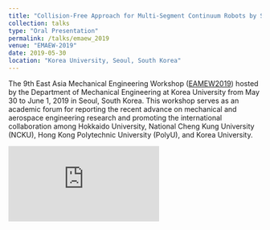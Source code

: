 ```yaml
---
title: "Collision-Free Approach for Multi-Segment Continuum Robots by Self-Motion Control in SE(2)"
collection: talks
type: "Oral Presentation"
permalink: /talks/emaew_2019
venue: "EMAEW-2019"
date: 2019-05-30
location: "Korea University, Seoul, South Korea"
---
```


The 9th East Asia Mechanical Engineering Workshop ([EAMEW2019](https://sites.google.com/view/emae-2019/home)) hosted by the Department of Mechanical Engineering at Korea University from May 30 to June 1, 2019 in Seoul, South Korea. This workshop serves as an academic forum for reporting the recent advance on mechanical and aerospace engineering research and promoting the international collaboration among Hokkaido University, National Cheng Kung University (NCKU), Hong Kong Polytechnic University (PolyU), and Korea University.



<embed src="https://samlaipolyu.github.io/files/PolyU_ME_LAI_Jiewen_Abstract for EMAE-2019.pdf" type="application/pdf" />
